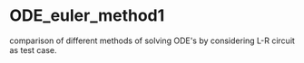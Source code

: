 # ODE_euler_method1
comparison of different methods of solving ODE's by considering L-R circuit as test case.

